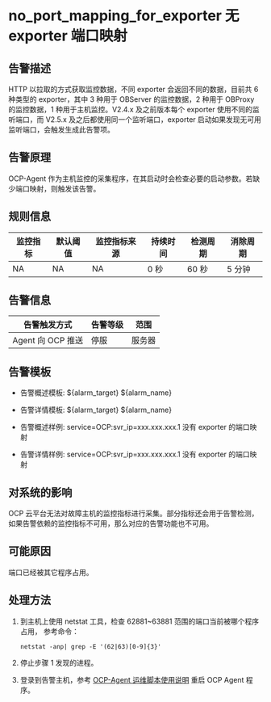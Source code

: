no_port_mapping_for_exporter 无 exporter 端口映射
=================================================================

**告警描述**
-----------------------------

HTTP 以拉取的方式获取监控数据，不同 exporter 会返回不同的数据，目前共 6 种类型的 exporter，其中 3 种用于 OBServer 的监控数据，2 种用于 OBProxy 的监控数据，1 种用于主机监控。V2.4.x 及之前版本每个 exporter 使用不同的监听端口，而 V2.5.x 及之后都使用同一个监听端口，exporter 启动如果发现无可用监听端口，会触发生成此告警项。

告警原理
-------------------------

OCP-Agent 作为主机监控的采集程序，在其启动时会检查必要的启动参数。若缺少端口映射，则触发该告警。

**规则信息**
-----------------------------

| 监控指标 | 默认阈值 | 监控指标来源 | 持续时间 | 检测周期 | 消除周期 |
|------|------|--------|------|------|------|
| NA   | NA   | NA     | 0 秒  | 60 秒 | 5 分钟 |

**告警信息**
-----------------------------

|     告警触发方式     | 告警等级 | 范围  |
|----------------|------|-----|
| Agent 向 OCP 推送 | 停服   | 服务器 |

**告警模板**
-----------------------------

* 告警概述模板: ${alarm_target} ${alarm_name}

* 告警详情模板: ${alarm_target} ${alarm_name}

* 告警概述样例: service=OCP:svr_ip=xxx.xxx.xxx.1 没有 exporter 的端口映射

* 告警详情样例: service=OCP:svr_ip=xxx.xxx.xxx.1 没有 exporter 的端口映射

**对系统的影响**
-------------------------------

OCP 云平台无法对故障主机的监控指标进行采集。部分指标还会用于告警检测，如果告警依赖的监控指标不可用，那么对应的告警功能也不可用。

**可能原因**
-----------------------------

端口已经被其它程序占用。

**处理方法**
-----------------------------

1. 到主机上使用 netstat 工具，检查 62881\~63881 范围的端口当前被哪个程序占用， 参考命令：

   ```shell
   netstat -anp| grep -E '(62|63)[0-9]{3}'
   ```

2. 停止步骤 1 发现的进程。

3. 登录到告警主机，参考 [OCP-Agent 运维脚本使用说明](../400.alarm-appendix/400.use-ocp-agent-scripts.md) 重启 OCP Agent 程序。
